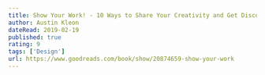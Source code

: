```yaml
---
title: Show Your Work! - 10 Ways to Share Your Creativity and Get Discovered
author: Austin Kleon
dateRead: 2019-02-19
published: true
rating: 9
tags: ['Design']
url: https://www.goodreads.com/book/show/20874659-show-your-work
---
```

